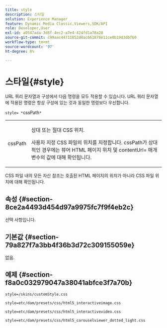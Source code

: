 ```yaml
---
title: style
description: 스타일
solution: Experience Manager
feature: Dynamic Media Classic,Viewers,SDK/API
role: Developer,User
exl-id: a0547ada-3d8f-4ec2-a7e4-424fd1a78a28
source-git-commit: c99aac44711852d8ac661878e11ce0b19d3dbf60
workflow-type: tm+mt
source-wordcount: '97'
ht-degree: 8%

---
```


# 스타일{#style}

URL 쿼리 문자열과 구성에서 다음 명령을 모두 적용할 수 있습니다. URL 쿼리 문자열에 적용된 명령은 항상 구성에 있는 것과 동일한 명령보다 우선합니다.

`style= *`cssPath`*`

<table id="table_F800F787CF0342749B934DAEB600C0EB"> 
 <tbody> 
  <tr> 
   <td colname="col1"> <p> <span class="codeph"> <span class="varname"> cssPath</span> </span> </p> </td> 
   <td colname="col2"> <p> 상대 또는 절대 CSS 위치. </p> <p>사용자 지정 CSS 파일의 위치를 지정합니다. <span class="codeph"><span class="varname"> cssPath</span></span>가 상대적인 경우에는 뷰어 HTML 페이지 위치 및 <span class="codeph"> contentUrl=</span> 매개 변수의 값에 대해 확인됩니다. </p> </td> 
  </tr> 
 </tbody> 
</table>

CSS 파일 내의 모든 자산 참조는 호출된 HTML 페이지의 위치가 아니라 CSS 파일 위치에 대해 확인됩니다.

## 속성 {#section-8ce2a4493d454d97a9975fc7f9f4eb2c}

선택 사항입니다.

## 기본값 {#section-79a827f7a3bb4f36b3d72c309155059e}

없음.

## 예제 {#section-f8a0c032979047a38041abfce3f7a70b}

`style=/skins/customStyle.css`

`style=etc/dam/presets/css/html5_interactiveimage.css`

`style=etc/dam/presets/css/html5_interactivevideo.css`

`style=etc/dam/presets/css/html5_carouselviewer_dotted_light.css`

